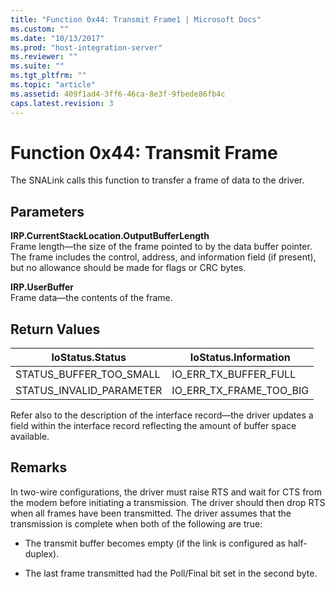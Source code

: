 ```yaml
---
title: "Function 0x44: Transmit Frame1 | Microsoft Docs"
ms.custom: ""
ms.date: "10/13/2017"
ms.prod: "host-integration-server"
ms.reviewer: ""
ms.suite: ""
ms.tgt_pltfrm: ""
ms.topic: "article"
ms.assetid: 409f1ad4-3ff6-46ca-8e3f-9fbede86fb4c
caps.latest.revision: 3
---
```

# Function 0x44: Transmit Frame
The SNALink calls this function to transfer a frame of data to the driver.  
  
## Parameters  
 **IRP.CurrentStackLocation.OutputBufferLength**  
 Frame length—the size of the frame pointed to by the data buffer pointer. The frame includes the control, address, and information field (if present), but no allowance should be made for flags or CRC bytes.  
  
 **IRP.UserBuffer**  
 Frame data—the contents of the frame.  
  
## Return Values  
  
|IoStatus.Status|IoStatus.Information|  
|---------------------|--------------------------|  
|STATUS_BUFFER_TOO_SMALL|IO_ERR_TX_BUFFER_FULL|  
|STATUS_INVALID_PARAMETER|IO_ERR_TX_FRAME_TOO_BIG|  
  
 Refer also to the description of the interface record—the driver updates a field within the interface record reflecting the amount of buffer space available.  
  
## Remarks  
 In two-wire configurations, the driver must raise RTS and wait for CTS from the modem before initiating a transmission. The driver should then drop RTS when all frames have been transmitted. The driver assumes that the transmission is complete when both of the following are true:  
  
-   The transmit buffer becomes empty (if the link is configured as half-duplex).  
  
-   The last frame transmitted had the Poll/Final bit set in the second byte.